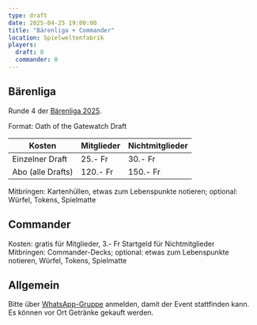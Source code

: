 ```yaml
---
type: draft
date: 2025-04-25 19:00:00
title: "Bärenliga + Commander"
location: Spielweltenfabrik
players:
  draft: 0
  commander: 0
---
```

## Bärenliga
Runde 4 der [Bärenliga 2025](/liga/uebersicht).

Format: Oath of the Gatewatch Draft

| Kosten               | Mitglieder | Nichtmitglieder |
|----------------------|------------|-----------------|
| Einzelner Draft      | 25.- Fr    | 30.- Fr         |
| Abo (alle Drafts)    | 120.- Fr   | 150.- Fr        |

Mitbringen: Kartenhüllen, etwas zum Lebenspunkte notieren; optional: Würfel, Tokens, Spielmatte

## Commander
Kosten: gratis für Mitglieder, 3.- Fr Startgeld für Nichtmitglieder \
Mitbringen: Commander-Decks; optional: etwas zum Lebenspunkte notieren, Würfel, Tokens, Spielmatte

## Allgemein
Bitte über [WhatsApp-Gruppe](https://chat.whatsapp.com/HQ7IINFrZB63esDNRqsIUw) anmelden, damit der Event stattfinden kann. \
Es können vor Ort Getränke gekauft werden.
